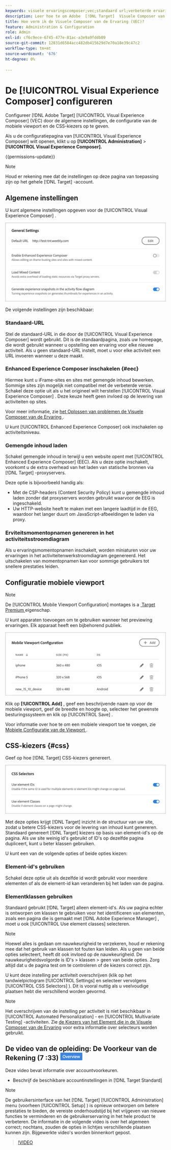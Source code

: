 ```yaml
---
keywords: visuele ervaringscomposer;vec;standaard url;verbeterde ervaringscomposer;eec;gemengde inhoud;beleving momentopnamen;mobiele viewport;css;css kiezers
description: Leer hoe te om Adobe  [!DNL Target]  Visuele Composer van de Ervaring (VEC) te vormen door zijn algemene montages, mobiele viewport configuratie, en CSS selecteurs te specificeren.
title: Hoe vorm ik de Visuele Composer van de Ervaring (VEC)?
feature: Administration & Configuration
role: Admin
exl-id: cf6c9ece-6745-477e-81ac-a3e9a9fddb09
source-git-commit: 12831d6584acc482db415629d7e70a18e39c47c2
workflow-type: tm+mt
source-wordcount: '676'
ht-degree: 0%

---
```


# De [!UICONTROL Visual Experience Composer] configureren

Configureer [!DNL Adobe Target] [!UICONTROL Visual Experience Composer] (VEC) door de algemene instellingen, de configuratie van de mobiele viewport en de CSS-kiezers op te geven.

Als u de configuratiepagina van [!UICONTROL Visual Experience Composer] wilt openen, klikt u op **[!UICONTROL Administration]** > **[!UICONTROL Visual Experience Composer].**

{{permissions-update}}

>[!NOTE]
>
>Houd er rekening mee dat de instellingen op deze pagina van toepassing zijn op het gehele [!DNL Target] -account.

## Algemene instellingen

U kunt algemene instellingen opgeven voor de [!UICONTROL Visual Experience Composer] .

![&#x200B; Algemene sectie van Montages &#x200B;](/help/main/administrating-target/assets/general-settings.png)

De volgende instellingen zijn beschikbaar:

### Standaard-URL

Stel de standaard-URL in die door de [!UICONTROL Visual Experience Composer] wordt gebruikt. Dit is de standaardpagina, zoals uw homepage, die wordt gebruikt wanneer u opstelling een ervaring voor elke nieuwe activiteit. Als u geen standaard-URL instelt, moet u voor elke activiteit een URL invoeren wanneer u deze maakt.

### Enhanced Experience Composer inschakelen {#eec}

Hiermee kunt u iFrame-sites en sites met gemengde inhoud bewerken. Sommige sites zijn mogelijk niet compatibel met de verbeterde versie. Schakel deze optie uit als u het origineel wilt herstellen [!UICONTROL Visual Experience Composer] . Deze keuze heeft geen invloed op de levering van activiteiten op sites.

Voor meer informatie, zie [&#x200B; het Oplossen van problemen de Visuele Composer van de Ervaring &#x200B;](/help/main/c-experiences/c-visual-experience-composer/r-troubleshoot-composer/troubleshoot-composer.md).

U kunt [!UICONTROL Enhanced Experience Composer] ook inschakelen op activiteitsniveau.

### Gemengde inhoud laden

Schakel gemengde inhoud in terwijl u een website opent met [!UICONTROL Enhanced Experience Composer] (EEC). Als u deze optie inschakelt, voorkomt u de extra overhead van het laden van statische bronnen via [!DNL Target] -proxyservers.

Deze optie is bijvoorbeeld handig als:

* Met de CSP-headers (Content Security Policy) kunt u gemengde inhoud laden zonder dat proxyservers worden gebruikt waarvoor de EEG is ingeschakeld.
* Uw HTTP-website heeft te maken met een langere laadtijd in de EEG, waardoor het langer duurt om JavaScript-afbeeldingen te laden via proxy.

### Erviteitsmomentopnamen genereren in het activiteitsstroomdiagram

Als u ervaringsmomentopnamen inschakelt, worden miniaturen voor uw ervaringen in het activiteitenwerkstroomdiagram gegenereerd. Het uitschakelen van momentopnamen kan voor sommige gebruikers tot snellere prestaties leiden.

## Configuratie mobiele viewport

>[!NOTE]
>
>De [!UICONTROL Mobile Viewport Configuration] montages is a [&#x200B; Target Premium &#x200B;](/help/main/c-intro/intro.md#premium) eigenschap.


U kunt apparaten toevoegen om te gebruiken wanneer het previewing ervaringen. Elk apparaat heeft een bijbehorend publiek.

![&#x200B; Mobiele sectie van de Configuratie van de Viewport &#x200B;](/help/main/administrating-target/assets/mobile-viewport-configuration.png)

Klik op **[!UICONTROL Add]** , geef een beschrijvende naam op voor de mobiele viewport, geef de breedte en hoogte op, selecteer het gewenste besturingssysteem en klik op [!UICONTROL Save] .

Voor informatie over hoe te om een mobiele viewport toe te voegen, zie [&#x200B; Mobiele Configuratie van de Viewport &#x200B;](/help/main/c-experiences/c-visual-experience-composer/mobile-viewports.md).

## CSS-kiezers {#css}

Geef op hoe [!DNL Target] CSS-kiezers genereert.

![&#x200B; CSS de sectie van Kiezers &#x200B;](/help/main/administrating-target/assets/css-selectors.png)

Met deze opties krijgt [!DNL Target] inzicht in de structuur van uw site, zodat u betere CSS-kiezers voor de levering van inhoud kunt genereren. Standaard genereert [!DNL Target] kiezers op basis van element-id&#39;s op de pagina. Als uw site weinig id&#39;s gebruikt of ID&#39;s op dezelfde pagina dupliceert, kunt u beter klassen gebruiken.

U kunt een van de volgende opties of beide opties kiezen:

### Element-id&#39;s gebruiken

Schakel deze optie uit als dezelfde id wordt gebruikt voor meerdere elementen of als de element-id kan veranderen bij het laden van de pagina.

### Elementklassen gebruiken

Standaard gebruikt [!DNL Target] alleen element-id&#39;s. Als uw pagina echter is ontworpen om klassen te gebruiken voor het identificeren van elementen, zoals een pagina die is gemaakt met [!DNL Adobe Experience Manager] , moet u ook [!UICONTROL Use element classes] selecteren.

>[!NOTE]
>
>Hoewel alles is gedaan om nauwkeurigheid te verzekeren, houd er rekening mee dat het gebruik van klassen tot fouten kan leiden. Als u geen van beide opties selecteert, heeft dit ook invloed op de nauwkeurigheid. De nauwkeurigheidsvolgorde is ID&#39;s > klassen > geen van beide opties. Zorg altijd dat u de pagina test om te controleren of de kiezers correct zijn.

U kunt deze instelling per activiteit overschrijven (klik op het tandwielpictogram [!UICONTROL Settings] en selecteer vervolgens [!UICONTROL CSS Selectors] ). Dit is vooral nuttig als u veelvoudige plaatsen hebt die verschillend worden gevormd.

>[!NOTE]
>
>Het overschrijven van de instelling per activiteit is niet beschikbaar in [!UICONTROL Automated Personalization] - en [!UICONTROL Multivariate Testing] -activiteiten.  Zie [&#x200B; de Kiezers van het Element die in de Visuele Composer van de Ervaring &#x200B;](/help/main/c-experiences/c-visual-experience-composer/vec-selectors.md) voor extra informatie over selecteurs worden gebruikt.

## De video van de opleiding: De Voorkeur van de Rekening (7 :33) ![&#x200B; badge van het Overzicht &#x200B;](/help/main/assets/overview.png)

Deze video bevat informatie over accountvoorkeuren.

* Beschrijf de beschikbare accountinstellingen in [!DNL Target Standard]

>[!NOTE]
>
>De gebruikersinterface van het [!DNL Target] [!UICONTROL Administration] menu (voorheen [!UICONTROL Setup] ) is opnieuw ontworpen om betere prestaties te bieden, de vereiste onderhoudstijd bij het vrijgeven van nieuwe functies te verminderen en de gebruikerservaring in het hele product te verbeteren. De informatie in de volgende video is over het algemeen correct; nochtans, zouden de opties in lichtjes verschillende plaatsen kunnen zijn. Bijgewerkte video&#39;s worden binnenkort gepost.

>[!VIDEO](https://video.tv.adobe.com/v/17379)
